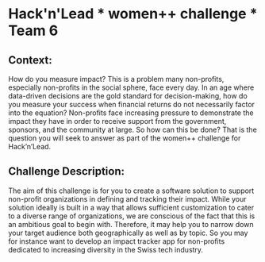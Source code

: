 # Hack'n'Lead * women++ challenge * Team 6

## Context:

How do you measure impact? This is a problem many non-profits, especially non-profits in the social sphere, face every day. In an age where data-driven decisions are the gold standard for decision-making, how do you measure your success when financial returns do not necessarily factor into the equation? Non-profits face increasing pressure to demonstrate the impact they have in order to receive support from the government, sponsors, and the community at large. So how can this be done? That is the question you will seek to answer as part of the women++ challenge for Hack’n’Lead. 

## Challenge Description:

The aim of this challenge is for you to create a software solution to support non-profit organizations in defining and tracking their impact.
While your solution ideally is built in a way that allows sufficient customization to cater to a diverse range of organizations, we are conscious of the fact that this is an ambitious goal to begin with. Therefore, it may help you to narrow down your target audience both geographically as well as by topic. So you may for instance want to develop an impact tracker app for non-profits dedicated to increasing diversity in the Swiss tech industry.
